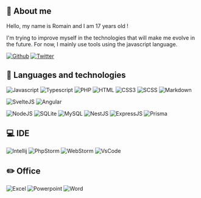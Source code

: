 ## 👋 About me

Hello, my name is Romain and I am 17 years old !

I'm trying to improve myself in the technologies that will make me evolve in the future. For now, I mainly use tools using the javascript language.

[![Github](https://img.shields.io/badge/Github-161b22?style=for-the-badge&logo=Github&logoColor=FFFFFF)](https://github.com/RomainSav) [![Twitter](https://img.shields.io/badge/Twitter-%231DA1F2?style=for-the-badge&logo=Twitter&logoColor=FFFFFF)](https://twitter.com/RomainSav_)

## 🚀 Languages and technologies
![Javascript](https://img.shields.io/badge/Javascript-323330?style=for-the-badge&logo=Javascript) 
![Typescript](https://img.shields.io/badge/TypeScript-007ACC?style=for-the-badge&logo=typescript&logoColor=white)
![PHP](https://img.shields.io/badge/PHP-777BB4?style=for-the-badge&logo=php&logoColor=white)
![HTML](https://img.shields.io/badge/HTML5-E34F26?style=for-the-badge&logo=html5&logoColor=white)
![CSS3](https://img.shields.io/badge/CSS3-1572B6?style=for-the-badge&logo=css3&logoColor=white)
![SCSS](https://img.shields.io/badge/Scss-CC6699?style=for-the-badge&logo=sass&logoColor=white)
![Markdown](https://img.shields.io/badge/Markdown-000000?style=for-the-badge&logo=markdown&logoColor=white)

![SvelteJS](https://img.shields.io/badge/Svelte-4A4A55?style=for-the-badge&logo=svelte&logoColor=FF3E00)
![Angular](https://img.shields.io/badge/Angular-DD0031?style=for-the-badge&logo=angular&logoColor=white)

![NodeJS](https://img.shields.io/badge/Node.js-43853D?style=for-the-badge&logo=node.js&logoColor=white)
![SQLite](https://img.shields.io/badge/SQLite-07405E?style=for-the-badge&logo=sqlite&logoColor=white)
![MySQL](https://img.shields.io/badge/MySQL-00000F?style=for-the-badge&logo=mysql&logoColor=white)
![NestJS](https://img.shields.io/badge/NestJS-090909?style=for-the-badge&logo=NestJS&logoColor=ea2845)
![ExpressJS](https://img.shields.io/badge/Express.js-404D59?style=for-the-badge&logo=Express)
![Prisma](https://img.shields.io/badge/Prisma-00A169?style=for-the-badge&logo=Prisma)

## 💻 IDE
![Intellij](https://img.shields.io/badge/IntelliJ_IDEA-000000.svg?style=for-the-badge&logo=intellij-idea&logoColor=white)
![PhpStorm](https://img.shields.io/badge/-PHPStorm-000000?style=for-the-badge&logo=phpstorm&logoColor=white)
![WebStorm](https://img.shields.io/badge/WebStorm-000000?style=for-the-badge&logo=WebStorm&logoColor=white)
![VsCode](https://img.shields.io/badge/Visual_Studio_Code-0078D4?style=for-the-badge&logo=visual%20studio%20code&logoColor=white)

## ✏️ Office
![Excel](https://img.shields.io/badge/Microsoft_Excel-217346?style=for-the-badge&logo=microsoft-excel&logoColor=white)
![Powerpoint](https://img.shields.io/badge/Microsoft_PowerPoint-B7472A?style=for-the-badge&logo=microsoft-powerpoint&logoColor=white)
![Word](https://img.shields.io/badge/Microsoft_Word-2B579A?style=for-the-badge&logo=microsoft-word&logoColor=white)
